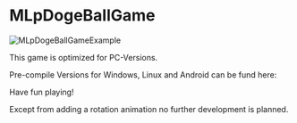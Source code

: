 # MLpDogeBallGame


![MLpDogeBallGameExample]()

This game is optimized for PC-Versions.


Pre-compile Versions for Windows, Linux and Android can be fund here: 

Have fun playing!


Except from adding a rotation animation no further development is planned. 